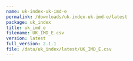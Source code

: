 ```yaml
---
name: uk-index-uk-imd-e
permalink: /downloads/uk-index-uk-imd-e/latest
package: uk_index
title: uk_imd_e
filename: UK_IMD_E.csv
version: latest
full_version: 2.1.1
file: /data/uk_index/latest/UK_IMD_E.csv
---
```

